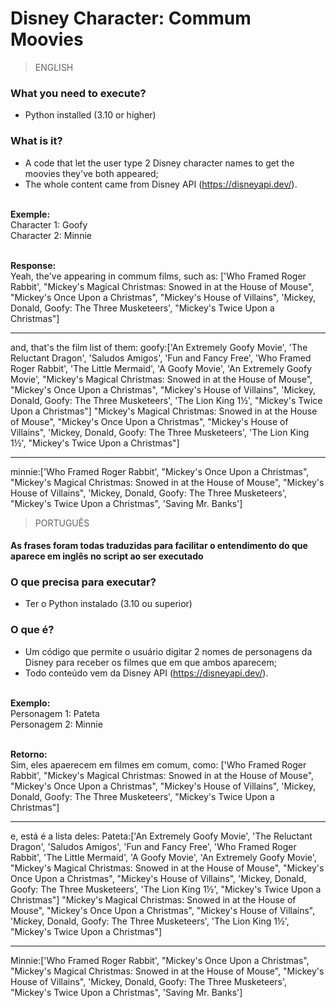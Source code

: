 # Disney Character: Commum Moovies
> ENGLISH

### What you need to execute?
- Python installed (3.10 or higher)

### What is it?
- A code that let the user type 2 Disney character names to get the moovies they've both appeared;
- The whole content came from Disney API (https://disneyapi.dev/).


<br>**Exemple:** <br>
Character 1: Goofy<br>
Character 2: Minnie<br>

<br>**Response:** <br>
Yeah, the've appearing in commum films, such as: ['Who Framed Roger Rabbit', "Mickey's Magical Christmas: Snowed in at the House of Mouse", "Mickey's Once Upon a Christmas", "Mickey's House of Villains", 'Mickey, Donald, Goofy: The Three Musketeers', "Mickey's Twice Upon a Christmas"]

____________________________________________
and, that's the film list of them:
goofy:['An Extremely Goofy Movie', 'The Reluctant Dragon', 'Saludos Amigos', 'Fun and Fancy Free', 'Who Framed Roger Rabbit', 'The Little Mermaid', 'A Goofy Movie', 'An Extremely Goofy Movie', "Mickey's Magical Christmas: Snowed in at the House of Mouse", "Mickey's Once Upon a Christmas", "Mickey's House of Villains", 'Mickey, Donald, Goofy: The Three Musketeers', 'The Lion King 1½', "Mickey's Twice Upon a Christmas"]
 "Mickey's Magical Christmas: Snowed in at the House of Mouse", "Mickey's Once Upon a Christmas", "Mickey's House of Villains", 'Mickey, Donald, Goofy: The Three Musketeers', 'The Lion King 1½', "Mickey's Twice Upon a Christmas"]
____________________________________________
minnie:['Who Framed Roger Rabbit', "Mickey's Once Upon a Christmas", "Mickey's Magical Christmas: Snowed in at the House of Mouse", "Mickey's House of Villains", 'Mickey, Donald, Goofy: The Three Musketeers', "Mickey's Twice Upon a Christmas", 'Saving Mr. Banks']


> PORTUGUÊS
#### As frases foram todas traduzidas para facilitar o entendimento do que aparece em inglês no script ao ser executado

### O que precisa para executar?
- Ter o Python instalado (3.10 ou superior)

### O que é?
- Um código que permite o usuário digitar 2 nomes de personagens da Disney para receber os filmes que em que ambos aparecem;
- Todo conteúdo vem da Disney API (https://disneyapi.dev/).

<br>**Exemplo:** <br>
Personagem 1: Pateta<br>
Personagem 2: Minnie<br>


<br>**Retorno:** <br>
Sim, eles apaerecem em filmes em comum, como:  ['Who Framed Roger Rabbit', "Mickey's Magical Christmas: Snowed in at the House of Mouse", "Mickey's Once Upon a Christmas", "Mickey's House of Villains", 'Mickey, Donald, Goofy: The Three Musketeers', "Mickey's Twice Upon a Christmas"] 

____________________________________________
e, está é a lista deles:
Pateta:['An Extremely Goofy Movie', 'The Reluctant Dragon', 'Saludos Amigos', 'Fun and Fancy Free', 'Who Framed Roger Rabbit', 'The Little Mermaid', 'A Goofy Movie', 'An Extremely Goofy Movie', "Mickey's Magical Christmas: Snowed in at the House of Mouse", "Mickey's Once Upon a Christmas", "Mickey's House of Villains", 'Mickey, Donald, Goofy: The Three Musketeers', 'The Lion King 1½', "Mickey's Twice Upon a Christmas"]
 "Mickey's Magical Christmas: Snowed in at the House of Mouse", "Mickey's Once Upon a Christmas", "Mickey's House of Villains", 'Mickey, Donald, Goofy: The Three Musketeers', 'The Lion King 1½', "Mickey's Twice Upon a Christmas"]
____________________________________________
Minnie:['Who Framed Roger Rabbit', "Mickey's Once Upon a Christmas", "Mickey's Magical Christmas: Snowed in at the House of Mouse", "Mickey's House of Villains", 'Mickey, Donald, Goofy: The Three Musketeers', "Mickey's Twice Upon a Christmas", 'Saving Mr. Banks']
